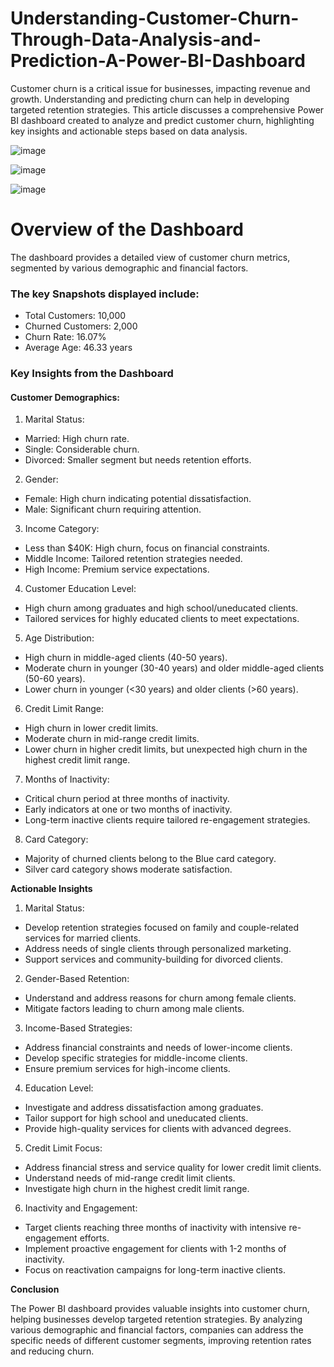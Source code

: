 # Understanding-Customer-Churn-Through-Data-Analysis-and-Prediction-A-Power-BI-Dashboard
Customer churn is a critical issue for businesses, impacting revenue and growth. Understanding and predicting churn can help in developing targeted retention strategies. This article discusses a comprehensive Power BI dashboard created to analyze and predict customer churn, highlighting key insights and actionable steps based on data analysis.

![image](https://github.com/Hagar-zakaria/Understanding-Customer-Churn-Through-Data-Analysis-and-Prediction-A-Power-BI-Dashboard/assets/93611934/7f3ebc41-48cf-4145-8387-7ac9cd240271)

![image](https://github.com/Hagar-zakaria/Understanding-Customer-Churn-Through-Data-Analysis-and-Prediction-A-Power-BI-Dashboard/assets/93611934/34a269e3-cf12-41f6-9598-0d8ec06279a9)

![image](https://github.com/Hagar-zakaria/Understanding-Customer-Churn-Through-Data-Analysis-and-Prediction-A-Power-BI-Dashboard/assets/93611934/608df518-2b8e-49a6-a72a-8fb8c977649a)


# Overview of the Dashboard
The dashboard provides a detailed view of customer churn metrics, segmented by various demographic and financial factors. 

### The key Snapshots displayed include:
- Total Customers: 10,000
- Churned Customers: 2,000
- Churn Rate: 16.07%
- Average Age: 46.33 years

### Key Insights from the Dashboard

#### Customer Demographics:
1. Marital Status:
- Married: High churn rate.
- Single: Considerable churn.
- Divorced: Smaller segment but needs retention efforts.

2. Gender:
- Female: High churn indicating potential dissatisfaction.
- Male: Significant churn requiring attention.

3. Income Category:
- Less than $40K: High churn, focus on financial constraints.
- Middle Income: Tailored retention strategies needed.
- High Income: Premium service expectations.

4. Customer Education Level:
- High churn among graduates and high school/uneducated clients.
- Tailored services for highly educated clients to meet expectations.

 5. Age Distribution:
- High churn in middle-aged clients (40-50 years).
- Moderate churn in younger (30-40 years) and older middle-aged clients (50-60 years).
- Lower churn in younger (<30 years) and older clients (>60 years).

6. Credit Limit Range:
- High churn in lower credit limits.
- Moderate churn in mid-range credit limits.
- Lower churn in higher credit limits, but unexpected high churn in the highest credit limit range.

7. Months of Inactivity:
- Critical churn period at three months of inactivity.
- Early indicators at one or two months of inactivity.
- Long-term inactive clients require tailored re-engagement strategies.

8. Card Category:
- Majority of churned clients belong to the Blue card category.
- Silver card category shows moderate satisfaction.

**Actionable Insights**

1. Marital Status:
- Develop retention strategies focused on family and couple-related services for married clients.
- Address needs of single clients through personalized marketing.
- Support services and community-building for divorced clients.

2. Gender-Based Retention:
- Understand and address reasons for churn among female clients.
- Mitigate factors leading to churn among male clients.

3. Income-Based Strategies:
- Address financial constraints and needs of lower-income clients.
- Develop specific strategies for middle-income clients.
- Ensure premium services for high-income clients.

4. Education Level:
- Investigate and address dissatisfaction among graduates.
- Tailor support for high school and uneducated clients.
- Provide high-quality services for clients with advanced degrees.

5. Credit Limit Focus:
- Address financial stress and service quality for lower credit limit clients.
- Understand needs of mid-range credit limit clients.
- Investigate high churn in the highest credit limit range.

6. Inactivity and Engagement:
- Target clients reaching three months of inactivity with intensive re-engagement efforts.
- Implement proactive engagement for clients with 1-2 months of inactivity.
- Focus on reactivation campaigns for long-term inactive clients.

**Conclusion**

The Power BI dashboard provides valuable insights into customer churn, helping businesses develop targeted retention strategies. By analyzing various demographic and financial factors, companies can address the specific needs of different customer segments, improving retention rates and reducing churn.
